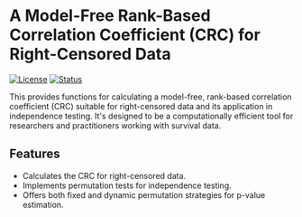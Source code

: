 # A Model-Free Rank-Based Correlation Coefficient (CRC) for Right-Censored Data

[![License](https://img.shields.io/badge/license-MIT-blue.svg)](https://opensource.org/licenses/MIT)  <!-- Replace with your actual license -->
[![Status](https://img.shields.io/badge/status-stable-brightgreen)](https://shields.io/) <!-- Or "development", "alpha", etc. -->

This provides functions for calculating a model-free, rank-based correlation coefficient (CRC) suitable for right-censored data and its application in independence testing.  It's designed to be a computationally efficient tool for researchers and practitioners working with survival data.

## Features

*   Calculates the CRC for right-censored data.
*   Implements permutation tests for independence testing.
*   Offers both fixed and dynamic permutation strategies for p-value estimation.
